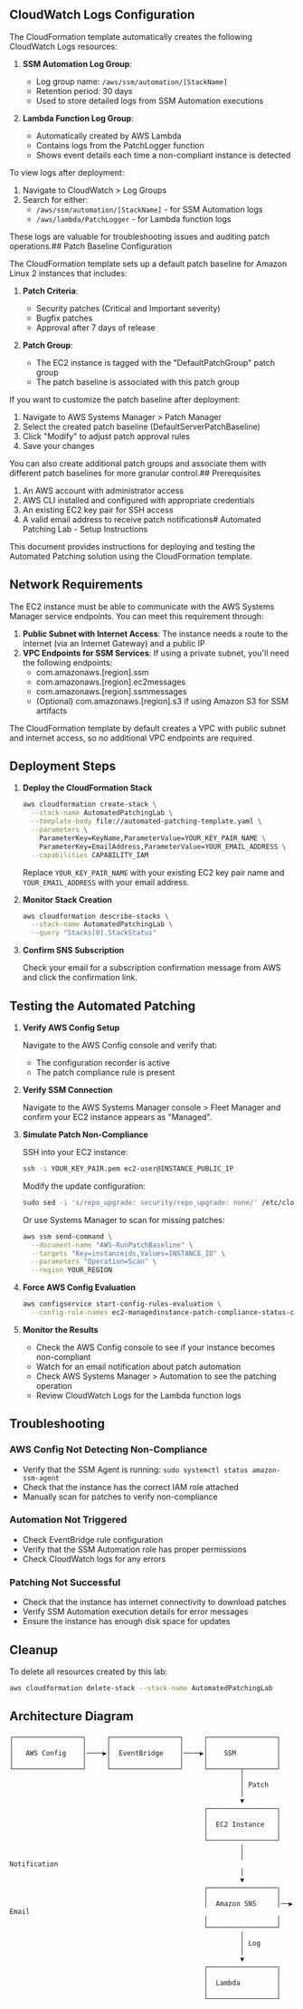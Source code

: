 ## CloudWatch Logs Configuration

The CloudFormation template automatically creates the following CloudWatch Logs resources:

1. **SSM Automation Log Group**:
   - Log group name: `/aws/ssm/automation/[StackName]`
   - Retention period: 30 days
   - Used to store detailed logs from SSM Automation executions

2. **Lambda Function Log Group**:
   - Automatically created by AWS Lambda
   - Contains logs from the PatchLogger function
   - Shows event details each time a non-compliant instance is detected

To view logs after deployment:

1. Navigate to CloudWatch > Log Groups
2. Search for either:
   - `/aws/ssm/automation/[StackName]` - for SSM Automation logs
   - `/aws/lambda/PatchLogger` - for Lambda function logs

These logs are valuable for troubleshooting issues and auditing patch operations.## Patch Baseline Configuration

The CloudFormation template sets up a default patch baseline for Amazon Linux 2 instances that includes:

1. **Patch Criteria**:
   - Security patches (Critical and Important severity)
   - Bugfix patches
   - Approval after 7 days of release

2. **Patch Group**:
   - The EC2 instance is tagged with the "DefaultPatchGroup" patch group
   - The patch baseline is associated with this patch group

If you want to customize the patch baseline after deployment:

1. Navigate to AWS Systems Manager > Patch Manager
2. Select the created patch baseline (DefaultServerPatchBaseline)
3. Click "Modify" to adjust patch approval rules
4. Save your changes

You can also create additional patch groups and associate them with different patch baselines for more granular control.## Prerequisites

1. An AWS account with administrator access
2. AWS CLI installed and configured with appropriate credentials
3. An existing EC2 key pair for SSH access
4. A valid email address to receive patch notifications# Automated Patching Lab - Setup Instructions

This document provides instructions for deploying and testing the Automated Patching solution using the CloudFormation template.

## Network Requirements

The EC2 instance must be able to communicate with the AWS Systems Manager service endpoints. You can meet this requirement through:

1. **Public Subnet with Internet Access**: The instance needs a route to the internet (via an Internet Gateway) and a public IP
2. **VPC Endpoints for SSM Services**: If using a private subnet, you'll need the following endpoints:
   - com.amazonaws.[region].ssm
   - com.amazonaws.[region].ec2messages
   - com.amazonaws.[region].ssmmessages
   - (Optional) com.amazonaws.[region].s3 if using Amazon S3 for SSM artifacts

The CloudFormation template by default creates a VPC with public subnet and internet access, so no additional VPC endpoints are required.

## Deployment Steps

1. **Deploy the CloudFormation Stack**

   ```bash
   aws cloudformation create-stack \
     --stack-name AutomatedPatchingLab \
     --template-body file://automated-patching-template.yaml \
     --parameters \
       ParameterKey=KeyName,ParameterValue=YOUR_KEY_PAIR_NAME \
       ParameterKey=EmailAddress,ParameterValue=YOUR_EMAIL_ADDRESS \
     --capabilities CAPABILITY_IAM
   ```

   Replace `YOUR_KEY_PAIR_NAME` with your existing EC2 key pair name and `YOUR_EMAIL_ADDRESS` with your email address.

2. **Monitor Stack Creation**

   ```bash
   aws cloudformation describe-stacks \
     --stack-name AutomatedPatchingLab \
     --query "Stacks[0].StackStatus"
   ```

3. **Confirm SNS Subscription**

   Check your email for a subscription confirmation message from AWS and click the confirmation link.

## Testing the Automated Patching

1. **Verify AWS Config Setup**

   Navigate to the AWS Config console and verify that:
   - The configuration recorder is active
   - The patch compliance rule is present

2. **Verify SSM Connection**

   Navigate to the AWS Systems Manager console > Fleet Manager and confirm your EC2 instance appears as "Managed".

3. **Simulate Patch Non-Compliance**

   SSH into your EC2 instance:

   ```bash
   ssh -i YOUR_KEY_PAIR.pem ec2-user@INSTANCE_PUBLIC_IP
   ```

   Modify the update configuration:

   ```bash
   sudo sed -i 's/repo_upgrade: security/repo_upgrade: none/' /etc/cloud/cloud.cfg
   ```

   Or use Systems Manager to scan for missing patches:

   ```bash
   aws ssm send-command \
     --document-name "AWS-RunPatchBaseline" \
     --targets "Key=instanceids,Values=INSTANCE_ID" \
     --parameters "Operation=Scan" \
     --region YOUR_REGION
   ```

4. **Force AWS Config Evaluation**

   ```bash
   aws configservice start-config-rules-evaluation \
     --config-rule-names ec2-managedinstance-patch-compliance-status-check
   ```

5. **Monitor the Results**

   - Check the AWS Config console to see if your instance becomes non-compliant
   - Watch for an email notification about patch automation
   - Check AWS Systems Manager > Automation to see the patching operation
   - Review CloudWatch Logs for the Lambda function logs

## Troubleshooting

### AWS Config Not Detecting Non-Compliance
- Verify that the SSM Agent is running: `sudo systemctl status amazon-ssm-agent`
- Check that the instance has the correct IAM role attached
- Manually scan for patches to verify non-compliance

### Automation Not Triggered
- Check EventBridge rule configuration 
- Verify that the SSM Automation role has proper permissions
- Check CloudWatch logs for any errors

### Patching Not Successful
- Check that the instance has internet connectivity to download patches
- Verify SSM Automation execution details for error messages
- Ensure the instance has enough disk space for updates

## Cleanup

To delete all resources created by this lab:

```bash
aws cloudformation delete-stack --stack-name AutomatedPatchingLab
```

## Architecture Diagram

```
┌─────────────────┐     ┌─────────────────┐     ┌─────────────────┐
│                 │     │                 │     │                 │
│   AWS Config    │────▶│  EventBridge    │────▶│    SSM          │
│                 │     │                 │     │                 │
└─────────────────┘     └─────────────────┘     └────────┬────────┘
                                                         │
                                                         │ Patch
                                                         │
                                                         ▼
                                                ┌─────────────────┐
                                                │                 │
                                                │  EC2 Instance   │
                                                │                 │
                                                └─────────────────┘
                                                         │
                                                         │ Notification
                                                         │
                                                         ▼
                                                ┌─────────────────┐
                                                │                 │
                                                │  Amazon SNS     │──▶ Email
                                                │                 │
                                                └─────────────────┘
                                                         │
                                                         │ Log
                                                         │
                                                         ▼
                                                ┌─────────────────┐
                                                │                 │
                                                │  Lambda         │
                                                │                 │
                                                └─────────────────┘
```